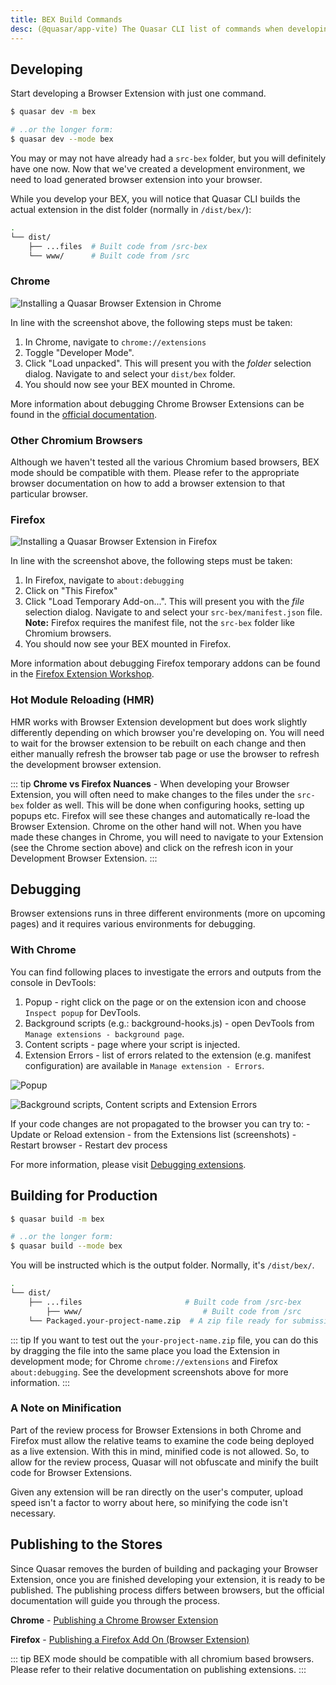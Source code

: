 ```yaml
---
title: BEX Build Commands
desc: (@quasar/app-vite) The Quasar CLI list of commands when developing or building a Browser Extension (BEX).
---
```


## Developing

Start developing a Browser Extension with just one command.

```bash
$ quasar dev -m bex

# ..or the longer form:
$ quasar dev --mode bex
```

You may or may not have already had a `src-bex` folder, but you will definitely have one now. Now that we've created a development environment, we need to load generated browser extension into your browser.

While you develop your BEX, you will notice that Quasar CLI builds the actual extension in the dist folder (normally in `/dist/bex/`):

```bash
.
└── dist/
    ├── ...files  # Built code from /src-bex
    └── www/      # Built code from /src
```

### Chrome

![Installing a Quasar Browser Extension in Chrome](https://cdn.quasar.dev/img/adding-bex-to-chrome-with-debug.png)

In line with the screenshot above, the following steps must be taken:

1. In Chrome, navigate to `chrome://extensions`
2. Toggle "Developer Mode".
3. Click "Load unpacked". This will present you with the *folder* selection dialog. Navigate to and select your `dist/bex` folder.
4. You should now see your BEX mounted in Chrome.

More information about debugging Chrome Browser Extensions can be found in the [official documentation](https://developer.chrome.com/extensions/tut_debugging).

### Other Chromium Browsers

Although we haven't tested all the various Chromium based browsers, BEX mode should be compatible with them. Please refer to the appropriate browser documentation on how to add a browser extension to that particular browser.

### Firefox

![Installing a Quasar Browser Extension in Firefox](https://cdn.quasar.dev/img/adding-bex-to-firefox.png)

In line with the screenshot above, the following steps must be taken:

1. In Firefox, navigate to `about:debugging`
2. Click on "This Firefox"
3. Click "Load Temporary Add-on...". This will present you with the *file* selection dialog. Navigate to and select your `src-bex/manifest.json` file. **Note:** Firefox requires the manifest file, not the `src-bex` folder like Chromium browsers.
4. You should now see your BEX mounted in Firefox.

More information about debugging Firefox temporary addons can be found in the [Firefox Extension Workshop](https://extensionworkshop.com/documentation/develop/temporary-installation-in-firefox/).

### Hot Module Reloading (HMR)

HMR works with Browser Extension development but does work slightly differently depending on which browser you're developing on. You will need to wait for the browser extension to be rebuilt on each change and then either manually refresh the browser tab page or use the browser to refresh the development browser extension.

::: tip
**Chrome vs Firefox Nuances** - When developing your Browser Extension, you will often need to make changes to the files under the `src-bex` folder as well. This will be done when configuring hooks, setting up popups etc. Firefox will see these changes and automatically re-load the Browser Extension. Chrome on the other hand will not. When you have made these changes in Chrome, you will need to navigate to your Extension (see the Chrome section above) and click on the refresh icon in your Development Browser Extension.
:::

## Debugging

Browser extensions runs in three different environments (more on upcoming pages) and it requires various environments for debugging.

### With Chrome

You can find following places to investigate the errors and outputs from the console in DevTools:

1. Popup - right click on the page or on the extension icon and choose `Inspect popup` for DevTools.
2. Background scripts (e.g.: background-hooks.js) - open DevTools from `Manage extensions - background page`.
3. Content scripts - page where your script is injected.
4. Extension Errors - list of errors related to the extension (e.g. manifest configuration) are available in `Manage extension - Errors`.

![Popup](https://cdn.quasar.dev/img/bex-debug-popup.png)

![Background scripts, Content scripts and Extension Errors](https://cdn.quasar.dev/img/bex-debug-bg.png)

If your code changes are not propagated to the browser you can try to:
	- Update or Reload extension - from the Extensions list (screenshots)
	- Restart browser
	- Restart dev process

For more information, please visit [Debugging extensions](https://developer.chrome.com/docs/extensions/mv2/tut_debugging/).

## Building for Production

```bash
$ quasar build -m bex

# ..or the longer form:
$ quasar build --mode bex
```

You will be instructed which is the output folder. Normally, it's `/dist/bex/`.

```bash
.
└── dist/
    ├── ...files                       # Built code from /src-bex
		├── www/                           # Built code from /src
    └── Packaged.your-project-name.zip  # A zip file ready for submission to the Chrome Browser Extension Store / Other Chromium based stores.
```

::: tip
If you want to test out the `your-project-name.zip` file, you can do this by dragging the file into the same place you load the Extension in development mode; for Chrome `chrome://extensions` and Firefox `about:debugging`. See the development screenshots above for more information.
:::

### A Note on Minification

Part of the review process for Browser Extensions in both Chrome and Firefox must allow the relative teams to examine the code being deployed as a live extension. With this in mind, minified code is not allowed. So, to allow for the review process, Quasar will not obfuscate and minify the built code for Browser Extensions.

Given any extension will be ran directly on the user's computer, upload speed isn't a factor to worry about here, so minifying the code isn't necessary.

## Publishing to the Stores

Since Quasar removes the burden of building and packaging your Browser Extension, once you are finished developing your extension, it is ready to be published. The publishing process differs between browsers, but the official documentation will guide you through the process.

**Chrome** - [Publishing a Chrome Browser Extension](https://developer.chrome.com/webstore/publish)

**Firefox** - [Publishing a Firefox Add On (Browser Extension)](https://extensionworkshop.com/documentation/publish/)

::: tip
BEX mode should be compatible with all chromium based browsers. Please refer to their relative documentation on publishing extensions.
:::
